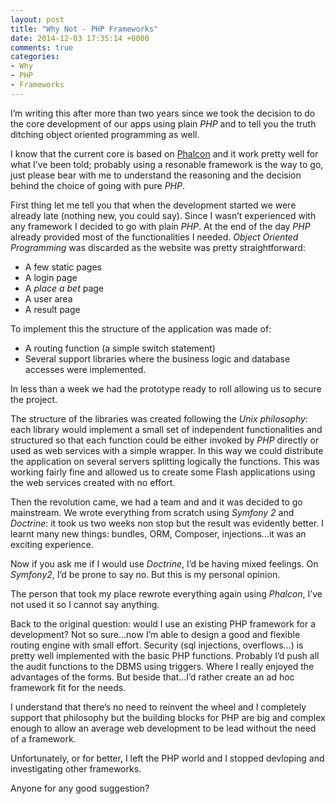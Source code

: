 ```yaml
---
layout: post
title: "Why Not - PHP Frameworks"
date: 2014-12-03 17:35:14 +0000
comments: true
categories:
- Why
- PHP
- Frameworks
---
```

I’m writing this after more than two years since we took the decision to do the core development of our apps using plain *PHP* and to tell you the truth ditching object oriented programming as well.
<!--more-->
I know that the current core is based on [Phalcon](http://www.phalconphp.com/) and it work pretty well for what I’ve been told; probably using a resonable framework is the way to go, just please bear with me to understand the reasoning and the decision behind the choice of going with pure *PHP*.

First thing let me tell you that when the development started we were already late (nothing new, you could say). Since I wasn’t experienced with any framework I decided to go with plain *PHP*. At the end of the day *PHP* already provided most of the functionalities I needed. *Object Oriented Programming* was discarded as the website was pretty straightforward:

* A few static pages
* A login page
* A *place a bet* page
* A user area
* A result page

To implement this the structure of the application was made of: 

* A routing function (a simple switch statement) 
* Several support libraries where the business logic and database accesses were implemented. 

In less than a week we had the prototype ready to roll allowing us to secure the project.

The structure of the libraries was created following the *Unix philosophy*: each library would implement a small set of independent functionalities and structured so that each function could be either invoked by *PHP* directly or used as web services with a simple wrapper. 
In this way we could distribute the application on several servers splitting logically the functions. This was working fairly fine and allowed us to create some Flash applications using the web services created with no effort.

Then the revolution came, we had a team and and it was decided to go mainstream. We wrote everything from scratch using *Symfony 2* and *Doctrine*: it took us two weeks non stop but the result was evidently better. I learnt many new things: bundles, ORM, Composer, injections…it was an exciting experience.

Now if you ask me if I would use *Doctrine*, I’d be having mixed feelings. On *Symfony2*, I’d be prone to say no. But this is my personal opinion.

The person that took my place rewrote everything again using *Phalcon*, I’ve not used it so I cannot say anything.

Back to the original question: would I use an existing PHP framework for a development? Not so sure…now I’m able to design a good and flexible routing engine with small effort. Security (sql injections, overflows…) is pretty well implemented with the basic PHP functions. Probably I’d push all the audit functions to the DBMS using triggers. Where I really enjoyed the advantages of the forms. But beside that…I’d rather create an ad hoc framework fit for the needs.

I understand that there’s no need to reinvent the wheel and I completely support that philosophy but the building blocks for PHP are big and complex enough to allow an average web development to be lead without the need of a framework.

Unfortunately, or for better, I left the PHP world and I stopped devloping and investigating other frameworks.

Anyone for any good suggestion?
